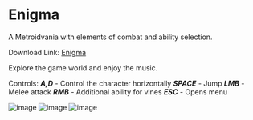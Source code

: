 # Enigma
A Metroidvania with elements of combat and ability selection.

Download Link:
<a href="https://github.com/MrVester/Graduate/releases/tag/Enigma" download="FILENAME">Enigma</a>

Explore the game world and enjoy the music.

Controls:
***A,D*** - Control the character horizontally
***SPACE*** - Jump
***LMB*** - Melee attack
***RMB*** - Additional ability for vines
***ESC*** - Opens menu


![image](https://github.com/user-attachments/assets/e0a71b48-0669-4817-a436-5298884ac03b)
![image](https://github.com/user-attachments/assets/b4ea4085-34c3-4beb-a7a0-337dae741cfe)
![image](https://github.com/user-attachments/assets/178d6ff0-48ed-4ec1-97b1-97aa1f809b81)
